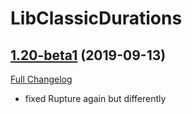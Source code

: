 # LibClassicDurations

## [1.20-beta1](https://github.com/rgd87/LibClassicDurations/tree/1.20-beta1) (2019-09-13)
[Full Changelog](https://github.com/rgd87/LibClassicDurations/compare/1.19...1.20-beta1)

- fixed Rupture again but differently  
